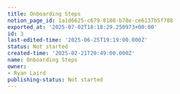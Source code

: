```yaml
---
title: Onboarding Steps
notion_page_id: 1a1d6625-c679-8180-b78e-ce6137b5f708
exported_at: '2025-07-02T18:18:29.250973+00:00'
id: 3
last-edited-time: '2025-06-25T19:19:00.000Z'
status: Not started
created-time: '2025-02-21T20:49:00.000Z'
name: Onboarding Steps
owner:
- Ryan Laird
publishing-status: Not started
---
```


<!-- Unsupported block type: column_list -->

<!-- Unsupported block type: divider -->

<!-- Unsupported block type: column_list -->

